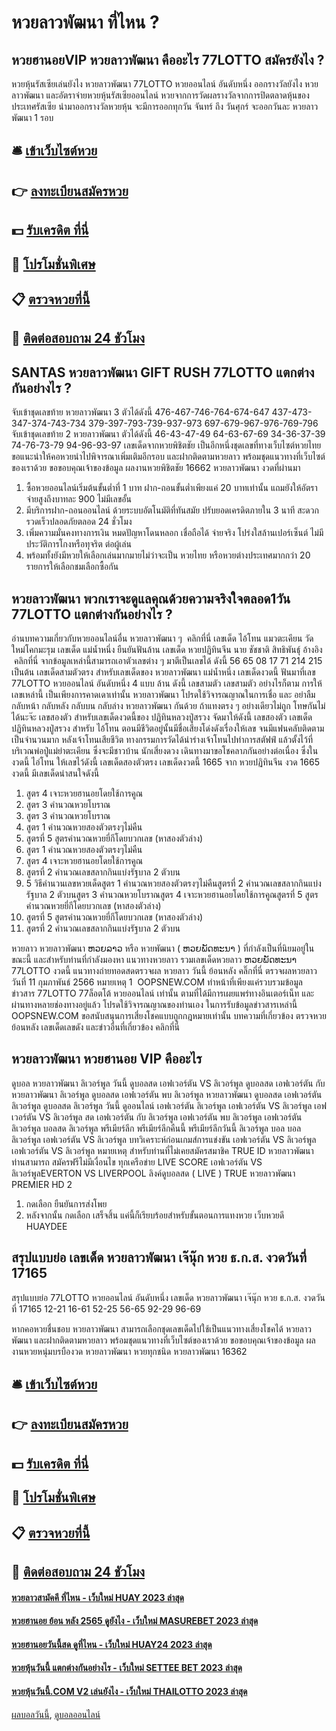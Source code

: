 # หวยลาวพัฒนา ที่ไหน ?
## หวยฮานอยVIP หวยลาวพัฒนา คืออะไร 77LOTTO สมัครยังไง ?
หวยหุ้นรัสเซียเล่นยังไง หวยลาวพัฒนา 77LOTTO หวยออนไลน์ อันดับหนึ่ง ออกรางวัลยังไง หวยลาวพัฒนา และอัตราจ่ายหวยหุ้นรัสเซียออนไลน์ หวยจากการวัดผลรางวัลจากการปิดตลาดหุ้นของประเทศรัสเซีย นำมาออกรางวัลหวยหุ้น จะมีการออกทุกวัน จันทร์ ถึง วันศุกร์ จะออกวันละ หวยลาวพัฒนา 1 รอบ

## 🛎 [เข้าเว็บไซต์หวย](https://bit.ly/3BG5bNw)
## 👉 [ลงทะเบียนสมัครหวย](https://bit.ly/3BG5bNw)
## 💵 [รับเครดิต ที่นี่](https://bit.ly/3C3mvgS)
## 👑 [โปรโมชั่นพิเศษ](https://bit.ly/3C3mvgS)
## 📋 [ตรวจหวยที่นี้](https://bit.ly/3C3mvgS)
## 📱 [ติดต่อสอบถาม 24 ชัวโมง](https://bit.ly/3C3mvgS)

## SANTAS หวยลาวพัฒนา GIFT RUSH 77LOTTO แตกต่างกันอย่างไร ?
จับเข้าชุดเลขท้าย หวยลาวพัฒนา 3 ตัวได้ดังนี้
476-467-746-764-674-647
437-473-347-374-743-734
379-397-793-739-937-973
697-679-967-976-769-796
จับเข้าชุดเลขท้าย 2 หวยลาวพัฒนา ตัวได้ดังนี้
46-43-47-49
64-63-67-69
34-36-37-39
74-76-73-79
94-96-93-97
เลขเด็ดจากหวยพิชิตชัย เป็นอีกหนึ่งชุดเลขที่ทางเว็บไซต์หวยไทยขอแนะนำให้คอหวยนำไปพิจารณาเพิ่มเติมอีกรอบ และฝากติดตามหวยลาว พร้อมชุดแนวทางที่เว็บไซต์ของเราด้วย
ขอขอบคุณเจ้าของข้อมูล
ผลงานหวยพิชิตชัย 16662 หวยลาวพัฒนา งวดที่ผ่านมา

1. ซื้อหวยออนไลน์เริ่มต้นขั้นต่ำที่ 1 บาท ฝาก-ถอนขั้นต่ำเพียงแค่ 20 บาทเท่านั้น แถมยังให้อัตราจ่ายสูงถึงบาทละ 900 ไม่มีเลขอั้น
2. มีบริการฝาก-ถอนออนไลน์ ด้วยระบบอัตโนมัติที่ทันสมัย ปรับยอดเครดิตภายใน 3 นาที สะดวกรวดเร็วปลอดภัยตลอด 24 ชั่วโมง
3. เพิ่มความมั่นคงทางการเงิน หมดปัญหาโดนหลอก เชื่อถือได้ จ่ายจริง โปร่งใสล้านเปอร์เซ็นต์ ไม่มีประวัติการโกงหรือทุจริต ต่อผู้เล่น
4. พร้อมทั้งยังมีหวยให้เลือกเล่นมากมายไม่ว่าจะเป็น หวยไทย หรือหวยต่างประเทศมากกว่า 20 รายการให้เลือกชมเลือกซื้อกัน

## หวยลาวพัฒนา พวกเราจะดูแลคุณด้วยความจริงใจตลอด1วัน 77LOTTO แตกต่างกันอย่างไร ?
อ่านบทความเกี่ยวกับหวยออนไลน์อื่น หวยลาวพัฒนา ๆ  คลิกที่นี่
เลขเด็ด ไอ้โทน แมวตะเคียน วัดใหม่โคกมะรุม
เลขเด็ด แม่น้ำหนึ่ง ยืนยันฟันล้าน
เลขเด็ด หวยปฏิทินจีน
นาย ชัชชาติ สิทธิพันธุ์
อ้างอิง  คลิกที่นี่
จากข้อมูลเหล่านี้สามารถเอาตัวเลขต่าง ๆ มาตีเป็นเลขได้ ดังนี้ 56 65 08 17 71 214 215 เป็นต้น
เลขเด็ดสามตัวตรง
สำหรับเลขเด็ดของ หวยลาวพัฒนา แม่น้ำหนึ่ง เลขเด็ดงวดนี้ ฟันมาที่เลข 77LOTTO หวยออนไลน์ อันดับหนึ่ง 4 แบบ ล้าน ดังนี้
เลขสามตัว
เลขสามตัว
อย่างไรก็ตาม การให้เลขเหล่านี้ เป็นเพียงการคาดเดาเท่านั้น หวยลาวพัฒนา โปรดใช้วิจารณญาณในการเชื่อ และ อย่าลืมกลับหน้า กลับหลัง กลับบน กลับล่าง หวยลาวพัฒนา กันด้วย ถ้าแทงตรง ๆ อย่างเดียวไม่ถูก โทษกันไม่ได้นะจ๊ะ
เลขสองตัว
สำหรับเลขเด็ดงวดนี้ของ ปฏิทินหลวงปู่สรวง จัดมาให้ดังนี้
เลขสองตัว
เลขเด็ด ปฏิทินหลวงปู่สรวง
สำหรับ ไอ้โทน ตอนมีชีวิตอยู่นั้นมีชื่อเสียงโด่งดังเรื่องให้เลข จนมีแฟนคลับติดตามเป็นจำนวนมาก หลังเจ้าโทนเสียชีวิต ทางกรรมการวัดได้นำร่างเจ้าโทนไปทำการสตัฟฟ์ แล้วตั้งไว้ที่บริเวณพ่อปู่แม่ย่าตะเคียน ซึ่งจะมีชาวบ้าน นักเสี่ยงดวง เดินทางมาขอโชคลาภกันอย่างต่อเนื่อง ซึ่งในงวดนี้ ไอ่โทน ให้เลขไว้ดังนี้
เลขเด็ดสองตัวตรง
เลขเด็ดงวดนี้ 1665 จาก หวยปฏิทินจีน งวด 1665 งวดนี้ มีเลขเด็ดน่าสนใจดังนี้
1. สูตร 4 เจาะหวยฮานอยโดยใช้การคูณ
2. สูตร 3 คำนวณหวยโบราณ
3. สูตร 3 คำนวณหวยโบราณ
4. สูตร 1 คำนวณหวยสองตัวตรงๆไม่คืน
5. สูตรที่ 5 สูตรคำนวณหวยยี่กีโดยบวกเลข (หาสองตัวล่าง)
6. สูตร 1 คำนวณหวยสองตัวตรงๆไม่คืน
7. สูตร 4 เจาะหวยฮานอยโดยใช้การคูณ
8. สูตรที่ 2 คำนวณเลขสลากกินแบ่งรัฐบาล 2 ตัวบน
9. 5 วิธีคำนวนเลขหวยเด็ดสูตร 1 คำนวณหวยสองตัวตรงๆไม่คืนสูตรที่ 2 คำนวณเลขสลากกินแบ่งรัฐบาล 2 ตัวบนสูตร 3 คำนวณหวยโบราณสูตร 4 เจาะหวยฮานอยโดยใช้การคูณสูตรที่ 5 สูตรคำนวณหวยยี่กีโดยบวกเลข (หาสองตัวล่าง)
10. สูตรที่ 5 สูตรคำนวณหวยยี่กีโดยบวกเลข (หาสองตัวล่าง)
11. สูตรที่ 2 คำนวณเลขสลากกินแบ่งรัฐบาล 2 ตัวบน

หวยลาว หวยลาวพัฒนา ຫວຍລາວ หรือ หวยพัฒนา ( ຫວຍພັດທະນາ ) ที่กำลังเป็นที่นิยมอยู่ในขณะนี้ และสำหรับท่านที่กำลังมองหา แนวทางหวยลาว รวมเลขเด็ดหวยลาว ຫວຍພັດທະນາ 77LOTTO งวดนี้
 แนวทางถ่ายทอดสดตรวจผล หวยลาว วันนี้ ย้อนหลัง คลิ๊กที่นี่ 
ตรวจผลหวยลาว วันที่ 11 กุมภาพันธ์ 2566
หมายเหตุ 1  OOPSNEW.COM ทำหน้าที่เพียงแค่รวบรวมข้อมูล ข่าวสาร 77LOTTO 77ล็อตโต้ หวยออนไลน์ เท่านั้น ตามที่ได้มีการเผยแพร่ทางอินเตอร์เน็ท และผ่านทางหลายช่องทางอยู่แล้ว โปรดใช้วิจารณญาณของท่านเอง ในการรับข้อมูลข่าวสารเหล่านี้ OOPSNEW.COM ขอสนับสนุนการเสี่ยงโชคแบบถูกกฎหมายเท่านั้น
บทความที่เกี่ยวข้อง
ตรวจหวยย้อนหลัง เลขเด็ดเลขดัง และข่าวอื่นที่เกี่ยวข้อง คลิกที่นี่

## หวยลาวพัฒนา หวยฮานอย VIP คืออะไร
ดูบอล หวยลาวพัฒนา ลิเวอร์พูล วันนี้ ดูบอลสด เอฟเวอร์ตัน VS ลิเวอร์พูล ดูบอลสด เอฟเวอร์ตัน กับ หวยลาวพัฒนา ลิเวอร์พูล ดูบอลสด เอฟเวอร์ตัน พบ ลิเวอร์พูล หวยลาวพัฒนา ดูบอลสด เอฟเวอร์ตัน ลิเวอร์พูล ดูบอลสด ลิเวอร์พูล วันนี้ ดูออนไลน์ เอฟเวอร์ตัน ลิเวอร์พูล เอฟเวอร์ตัน VS ลิเวอร์พูล เอฟเวอร์ตัน VS ลิเวอร์พูล สด เอฟเวอร์ตัน กับ ลิเวอร์พูล เอฟเวอร์ตัน พบ ลิเวอร์พูล เอฟเวอร์ตัน ลิเวอร์พูล บอลสด ลิเวอร์พูล พรีเมียร์ลีก พรีเมียร์ลีกคืนนี้ พรีเมียร์ลีกวันนี้ ลิเวอร์พูล บอล บอล ลิเวอร์พูล
เอฟเวอร์ตัน VS ลิเวอร์พูล
บทวิเคราะห์ก่อนเกมส์การแข่งขัน เอฟเวอร์ตัน VS ลิเวอร์พูล
เอฟเวอร์ตัน VS ลิเวอร์พูล
หมายเหตุ สำหรับท่านที่ไม่เคยสมัครสมาชิค TRUE ID หวยลาวพัฒนา ท่านสามารถ สมัครฟรีไม่มีเงื่อนไข ทุกเครือข่าย
LIVE SCORE เอฟเวอร์ตัน VS ลิเวอร์พูลEVERTON VS LIVERPOOL
ลิงค์ดูบอลสด ( LIVE )
 TRUE หวยลาวพัฒนา PREMIER HD 2 
1. กดเลือก ยืนยันการส่งโพย
2. หลังจากนั้น กดเลือก เสร็จสิ้น แค่นี้ก็เรียบร้อยสำหรับขั้นตอนการแทงหวย เว็บหวยดี HUAYDEE

## สรุปแบบย่อ เลขเด็ด หวยลาวพัฒนา เจ๊นุ๊ก หวย ธ.ก.ส. งวดวันที่ 17165
สรุปแบบย่อ 77LOTTO หวยออนไลน์ อันดับหนึ่ง เลขเด็ด หวยลาวพัฒนา เจ๊นุ๊ก หวย ธ.ก.ส. งวดวันที่ 17165 12-21
16-61
52-25
56-65
92-29
96-69

หากคอหวยชื่นชอบ หวยลาวพัฒนา สามารถเลือกชุดเลขเด็ดไปใช้เป็นแนวทางเสี่ยงโชคได้ หวยลาวพัฒนา และฝากติดตามหวยลาว พร้อมชุดแนวทางที่เว็บไซต์ของเราด้วย
ขอขอบคุณเจ้าของข้อมูล
ผลงานหวยหนุ่มบรบืองวด หวยลาวพัฒนา หวยทุกชนิด หวยลาวพัฒนา 16362

## 🛎 [เข้าเว็บไซต์หวย](https://bit.ly/3BG5bNw)
## 👉 [ลงทะเบียนสมัครหวย](https://bit.ly/3BG5bNw)
## 💵 [รับเครดิต ที่นี่](https://bit.ly/3C3mvgS)
## 👑 [โปรโมชั่นพิเศษ](https://bit.ly/3C3mvgS)
## 📋 [ตรวจหวยที่นี้](https://bit.ly/3C3mvgS)
## 📱 [ติดต่อสอบถาม 24 ชัวโมง](https://bit.ly/3C3mvgS)

#### [หวยลาวสามัคคี ที่ไหน - เว็บใหม่ HUAY 2023 ล่าสุด](https://atom.io/themes/หวยลาวสามัคคี%20ที่ไหน%20-%20เว็บใหม่%20huay%202023%20ล่าสุด)
#### [หวยฮานอย ย้อน หลัง 2565 ดูยังไง - เว็บใหม่ MASUREBET 2023 ล่าสุด](https://atom.io/themes/หวยฮานอย%20ย้อน%20หลัง%202565%20ดูยังไง%20-%20เว็บใหม่%20masurebet%202023%20ล่าสุด)
#### [หวยฮานอยวันนี้สด ดูที่ไหน - เว็บใหม่ HUAY24 2023 ล่าสุด](https://atom.io/themes/หวยฮานอยวันนี้สด%20ดูที่ไหน%20-%20เว็บใหม่%20huay24%202023%20ล่าสุด)
#### [หวยหุ้นวันนี้ แตกต่างกันอย่างไร - เว็บใหม่ SETTEE BET 2023 ล่าสุด](https://atom.io/themes/หวยหุ้นวันนี้%20แตกต่างกันอย่างไร%20-%20เว็บใหม่%20settee%20bet%202023%20ล่าสุด)
#### [หวยหุ้นวันนี้.COM V2 เล่นยังไง - เว็บใหม่ THAILOTTO 2023 ล่าสุด](https://atom.io/themes/หวยหุ้นวันนี้.com%20v2%20เล่นยังไง%20-%20เว็บใหม่%20thailotto%202023%20ล่าสุด)

[ผลบอลวันนี้](https://siamsport.tv "ผลบอลวันนี้"), [ดูบอลออนไลน์](https://siamsport.tv/ดูบอลสด "ดูบอลออนไลน์")